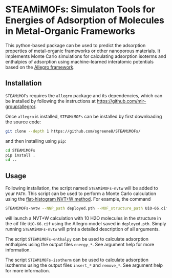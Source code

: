 # STEAMiMOFs: Simulaton Tools for Energies of Adsorption of Molecules in Metal-Organic Frameworks
This python-based package can be used to predict the adsorption properties of metal-organic frameworks or other nanoporous materials. It implements Monte Carlo simulations for calculating adsorption isoterms and enthalpies of adsorption using machine-learned interatomic potentials based on the [Allegro framework](https://www.nature.com/articles/s41467-023-36329-y).

## Installation

`STEAMiMOFs` requires the `allegro` package and its dependencies, which can be installed by following the instructions at https://github.com/mir-group/allegro/.

Once `allegro` is installed, `STEAMiMOFs` can be installed by first downloading the source code:
```bash
git clone --depth 1 https://github.com/sgreene8/STEAMiMOFs/
```
and then installing using `pip`:
```bash
cd STEAMiMOFs
pip install .
cd ..
```

## Usage
Following installation, the script named `STEAMiMOFs-nvtw` will be added to your `PATH`. This script can be used to perform a Monte Carlo calculation using the [flat-histogram NVT+W method](https://pubs.acs.org/doi/10.1021/acs.jpcc.0c11082). For example, the command
```bash
STEAMiMOFs-nvtw --NNP_path deployed.pth --MOF_structure_path UiO-66.cif --num_h2o 10
```
will launch a NVT+W calculation with 10 H2O molecules in the structure in the cif file `UiO-66.cif` using the Allegro model saved in `deployed.pth`. Simply running `STEAMiMOFs-nvtw` will print a detailed description of all arguments.

The script `STEAMiMOFs-enthalpy` can be used to calculate adsorption enthalpies using the output files `energy_*`. See argument help for more information.

The script `STEAMiMOFs-isotherm` can be used to calculate adsorption isotherms using the output files `insert_*` and `remove_*`. See argument help for more information.